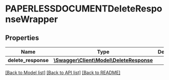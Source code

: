 # PAPERLESSDOCUMENTDeleteResponseWrapper

## Properties
Name | Type | Description | Notes
------------ | ------------- | ------------- | -------------
**delete_response** | [**\Swagger\Client\Model\DeleteResponse**](DeleteResponse.md) |  | 

[[Back to Model list]](../../README.md#documentation-for-models) [[Back to API list]](../../README.md#documentation-for-api-endpoints) [[Back to README]](../../README.md)

